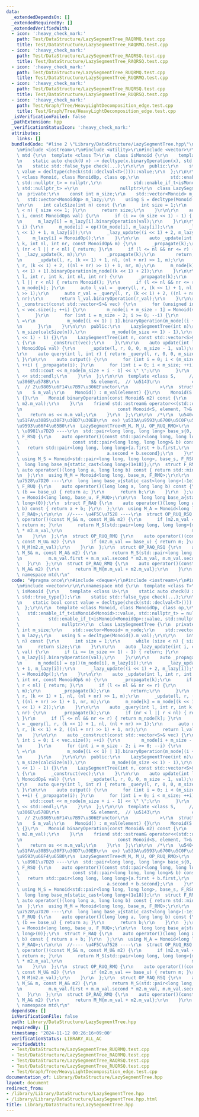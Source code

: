 ```yaml
---
data:
  _extendedDependsOn: []
  _extendedRequiredBy: []
  _extendedVerifiedWith:
  - icon: ':heavy_check_mark:'
    path: Test/DataStructure/LazySegmentTree_RAQRMQ.test.cpp
    title: Test/DataStructure/LazySegmentTree_RAQRMQ.test.cpp
  - icon: ':heavy_check_mark:'
    path: Test/DataStructure/LazySegmentTree_RAQRSQ.test.cpp
    title: Test/DataStructure/LazySegmentTree_RAQRSQ.test.cpp
  - icon: ':heavy_check_mark:'
    path: Test/DataStructure/LazySegmentTree_RUQRMQ.test.cpp
    title: Test/DataStructure/LazySegmentTree_RUQRMQ.test.cpp
  - icon: ':heavy_check_mark:'
    path: Test/DataStructure/LazySegmentTree_RUQRSQ.test.cpp
    title: Test/DataStructure/LazySegmentTree_RUQRSQ.test.cpp
  - icon: ':heavy_check_mark:'
    path: Test/Graph/Tree/HeavyLightDecomposition_edge.test.cpp
    title: Test/Graph/Tree/HeavyLightDecomposition_edge.test.cpp
  _isVerificationFailed: false
  _pathExtension: hpp
  _verificationStatusIcon: ':heavy_check_mark:'
  attributes:
    links: []
  bundledCode: "#line 2 \"Library/DataStructure/LazySegmentTree.hpp\"\n#include <deque>\r\
    \n#include <iostream>\r\n#include <utility>\r\n#include <vector>\r\n\r\nnamespace\
    \ mtd {\r\n  template <class T>\r\n  class isMonoid {\r\n    template <class U>\r\
    \n    static auto check(U x) -> decltype(x.binaryOperation(x), std::true_type{});\r\
    \n    static std::false_type check(...);\r\n\r\n  public:\r\n    static bool const\
    \ value = decltype(check(std::declval<T>()))::value;\r\n  };\r\n\r\n  template\
    \ <class Monoid, class MonoidOp, class op,\r\n            std::enable_if_t<isMonoid<Monoid>::value,\
    \ std::nullptr_t> = nullptr,\r\n            std::enable_if_t<isMonoid<MonoidOp>::value,\
    \ std::nullptr_t> =\r\n                nullptr>\r\n  class LazySegmentTree {\r\
    \n  private:\r\n    const int m_size;\r\n    std::vector<Monoid> m_node;\r\n \
    \   std::vector<MonoidOp> m_lazy;\r\n    using S = decltype(Monoid().m_val);\r\
    \n\r\n    int calcSize(int n) const {\r\n      int size = 1;\r\n      while (size\
    \ < n) { size <<= 1; }\r\n      return size;\r\n    }\r\n\r\n    auto _lazy_update(int\
    \ i, const MonoidOp& val) {\r\n      if (i >= (m_size << 1) - 1) { return; }\r\
    \n      m_lazy[i] = m_lazy[i].binaryOperation(val);\r\n    }\r\n\r\n    auto _propagate(int\
    \ i) {\r\n      m_node[i] = op()(m_node[i], m_lazy[i]);\r\n      _lazy_update((i\
    \ << 1) + 1, m_lazy[i]);\r\n      _lazy_update((i << 1) + 2, m_lazy[i]);\r\n \
    \     m_lazy[i] = MonoidOp();\r\n    }\r\n\r\n    auto _update(int l, int r, int\
    \ k, int nl, int nr, const MonoidOp& m) {\r\n      _propagate(k);\r\n      if\
    \ (nr < l || r < nl) { return; }\r\n      if (l <= nl && nr <= r) {\r\n      \
    \  _lazy_update(k, m);\r\n        _propagate(k);\r\n        return;\r\n      }\r\
    \n      _update(l, r, (k << 1) + 1, nl, (nl + nr) >> 1, m);\r\n      _update(l,\
    \ r, (k << 1) + 2, ((nl + nr) >> 1) + 1, nr, m);\r\n      m_node[k] = m_node[(k\
    \ << 1) + 1].binaryOperation(m_node[(k << 1) + 2]);\r\n    }\r\n\r\n    auto _query(int\
    \ l, int r, int k, int nl, int nr) {\r\n      _propagate(k);\r\n      if (nr <\
    \ l || r < nl) { return Monoid(); }\r\n      if (l <= nl && nr <= r) { return\
    \ m_node[k]; }\r\n      auto l_val = _query(l, r, (k << 1) + 1, nl, (nl + nr)\
    \ >> 1);\r\n      auto r_val = _query(l, r, (k << 1) + 2, ((nl + nr) >> 1) + 1,\
    \ nr);\r\n      return l_val.binaryOperation(r_val);\r\n    }\r\n\r\n    auto\
    \ _construct(const std::vector<S>& vec) {\r\n      for (unsigned int i = 0; i\
    \ < vec.size(); ++i) {\r\n        m_node[i + m_size - 1] = Monoid(vec[i]);\r\n\
    \      }\r\n      for (int i = m_size - 2; i >= 0; --i) {\r\n        m_node[i]\
    \ =\r\n            m_node[(i << 1) | 1].binaryOperation(m_node[(i + 1) << 1LL]);\r\
    \n      }\r\n    }\r\n\r\n  public:\r\n    LazySegmentTree(int n)\r\n        :\
    \ m_size(calcSize(n)),\r\n          m_node((m_size << 1) - 1),\r\n          m_lazy((m_size\
    \ << 1) - 1) {}\r\n    LazySegmentTree(int n, const std::vector<S>& vec) : LazySegmentTree(n)\
    \ {\r\n      _construct(vec);\r\n    }\r\n\r\n    auto update(int l, int r, const\
    \ MonoidOp& val) {\r\n      _update(l, r, 0, 0, m_size - 1, val);\r\n    }\r\n\
    \r\n    auto query(int l, int r) { return _query(l, r, 0, 0, m_size - 1).m_val;\
    \ }\r\n\r\n    auto output() {\r\n      for (int i = 0; i < (m_size << 1) - 1;\
    \ ++i) { _propagate(i); }\r\n      for (int i = 0; i < m_size; ++i) {\r\n    \
    \    std::cout << m_node[m_size + i - 1] << \" \";\r\n      }\r\n      std::cout\
    \ << std::endl;\r\n    }\r\n  };\r\n\r\n  template <class S,     // \u8981\u7D20\
    \u306E\u578B\r\n            S& element,  // \u5143\r\n            class T    \
    \  // 2\u9805\u6F14\u7B97\u306EFunctor\r\n            >\r\n  struct Monoid {\r\
    \n    S m_val;\r\n    Monoid() : m_val(element) {}\r\n    Monoid(S val) : m_val(val)\
    \ {}\r\n    Monoid binaryOperation(const Monoid& m2) const {\r\n      return T()(m_val,\
    \ m2.m_val);\r\n    }\r\n    friend std::ostream& operator<<(std::ostream& os,\r\
    \n                                    const Monoid<S, element, T>& m) {\r\n  \
    \    return os << m.m_val;\r\n    }\r\n  };\r\n\r\n  /*\r\n  \u5404\u7A2E\u983B\
    \u51FA\u30B5\u30F3\u30D7\u30EB\r\n  ex) \u533A\u9593\u6700\u5C0F\u5024\uFF0C\u533A\
    \u9593\u66F4\u65B0\r\n  LazySegmentTree<M_M, M_U, OP_RUQ_RMQ>\r\n  */\r\n  //----\
    \ \u8981\u7D20 ----\r\n  std::pair<long long, long long> base_s{0, 0};\r\n  struct\
    \ F_RSQ {\r\n    auto operator()(const std::pair<long long, long long>& a,\r\n\
    \                    const std::pair<long long, long long>& b) const {\r\n   \
    \   return std::pair<long long, long long>{a.first + b.first,\r\n            \
    \                                 a.second + b.second};\r\n    }\r\n  };\r\n \
    \ using M_S = Monoid<std::pair<long long, long long>, base_s, F_RSQ>;\r\n\r\n\
    \  long long base_m{static_cast<long long>(1e18)};\r\n  struct F_RMQ {\r\n   \
    \ auto operator()(long long a, long long b) const { return std::min(a, b); }\r\
    \n  };\r\n  using M_M = Monoid<long long, base_m, F_RMQ>;\r\n\r\n  //---- \u4F5C\
    \u7528\u7D20 ----\r\n  long long base_u{static_cast<long long>(-1e18)};\r\n  struct\
    \ F_RUQ {\r\n    auto operator()(long long a, long long b) const {\r\n      if\
    \ (b == base_u) { return a; }\r\n      return b;\r\n    }\r\n  };\r\n  using M_U\
    \ = Monoid<long long, base_u, F_RUQ>;\r\n\r\n  long long base_a{static_cast<long\
    \ long>(0)};\r\n  struct F_RAQ {\r\n    auto operator()(long long a, long long\
    \ b) const { return a + b; }\r\n  };\r\n  using M_A = Monoid<long long, base_a,\
    \ F_RAQ>;\r\n\r\n  //---- \u4F5C\u7528 ----\r\n  struct OP_RUQ_RSQ {\r\n    auto\
    \ operator()(const M_S& m, const M_U& m2) {\r\n      if (m2.m_val == base_u) {\
    \ return m; }\r\n      return M_S(std::pair<long long, long long>{m.m_val.second\
    \ * m2.m_val,\r\n                                                 m.m_val.second});\r\
    \n    }\r\n  };\r\n  struct OP_RUQ_RMQ {\r\n    auto operator()(const M_M& m,\
    \ const M_U& m2) {\r\n      if (m2.m_val == base_u) { return m; }\r\n      return\
    \ M_M(m2.m_val);\r\n    }\r\n  };\r\n  struct OP_RAQ_RSQ {\r\n    auto operator()(const\
    \ M_S& m, const M_A& m2) {\r\n      return M_S(std::pair<long long, long long>{\r\
    \n          m.m_val.first + m.m_val.second * m2.m_val, m.m_val.second});\r\n \
    \   }\r\n  };\r\n  struct OP_RAQ_RMQ {\r\n    auto operator()(const M_M& m, const\
    \ M_A& m2) {\r\n      return M_M{m.m_val + m2.m_val};\r\n    }\r\n  };\r\n}  //\
    \ namespace mtd\r\n"
  code: "#pragma once\r\n#include <deque>\r\n#include <iostream>\r\n#include <utility>\r\
    \n#include <vector>\r\n\r\nnamespace mtd {\r\n  template <class T>\r\n  class\
    \ isMonoid {\r\n    template <class U>\r\n    static auto check(U x) -> decltype(x.binaryOperation(x),\
    \ std::true_type{});\r\n    static std::false_type check(...);\r\n\r\n  public:\r\
    \n    static bool const value = decltype(check(std::declval<T>()))::value;\r\n\
    \  };\r\n\r\n  template <class Monoid, class MonoidOp, class op,\r\n         \
    \   std::enable_if_t<isMonoid<Monoid>::value, std::nullptr_t> = nullptr,\r\n \
    \           std::enable_if_t<isMonoid<MonoidOp>::value, std::nullptr_t> =\r\n\
    \                nullptr>\r\n  class LazySegmentTree {\r\n  private:\r\n    const\
    \ int m_size;\r\n    std::vector<Monoid> m_node;\r\n    std::vector<MonoidOp>\
    \ m_lazy;\r\n    using S = decltype(Monoid().m_val);\r\n\r\n    int calcSize(int\
    \ n) const {\r\n      int size = 1;\r\n      while (size < n) { size <<= 1; }\r\
    \n      return size;\r\n    }\r\n\r\n    auto _lazy_update(int i, const MonoidOp&\
    \ val) {\r\n      if (i >= (m_size << 1) - 1) { return; }\r\n      m_lazy[i] =\
    \ m_lazy[i].binaryOperation(val);\r\n    }\r\n\r\n    auto _propagate(int i) {\r\
    \n      m_node[i] = op()(m_node[i], m_lazy[i]);\r\n      _lazy_update((i << 1)\
    \ + 1, m_lazy[i]);\r\n      _lazy_update((i << 1) + 2, m_lazy[i]);\r\n      m_lazy[i]\
    \ = MonoidOp();\r\n    }\r\n\r\n    auto _update(int l, int r, int k, int nl,\
    \ int nr, const MonoidOp& m) {\r\n      _propagate(k);\r\n      if (nr < l ||\
    \ r < nl) { return; }\r\n      if (l <= nl && nr <= r) {\r\n        _lazy_update(k,\
    \ m);\r\n        _propagate(k);\r\n        return;\r\n      }\r\n      _update(l,\
    \ r, (k << 1) + 1, nl, (nl + nr) >> 1, m);\r\n      _update(l, r, (k << 1) + 2,\
    \ ((nl + nr) >> 1) + 1, nr, m);\r\n      m_node[k] = m_node[(k << 1) + 1].binaryOperation(m_node[(k\
    \ << 1) + 2]);\r\n    }\r\n\r\n    auto _query(int l, int r, int k, int nl, int\
    \ nr) {\r\n      _propagate(k);\r\n      if (nr < l || r < nl) { return Monoid();\
    \ }\r\n      if (l <= nl && nr <= r) { return m_node[k]; }\r\n      auto l_val\
    \ = _query(l, r, (k << 1) + 1, nl, (nl + nr) >> 1);\r\n      auto r_val = _query(l,\
    \ r, (k << 1) + 2, ((nl + nr) >> 1) + 1, nr);\r\n      return l_val.binaryOperation(r_val);\r\
    \n    }\r\n\r\n    auto _construct(const std::vector<S>& vec) {\r\n      for (unsigned\
    \ int i = 0; i < vec.size(); ++i) {\r\n        m_node[i + m_size - 1] = Monoid(vec[i]);\r\
    \n      }\r\n      for (int i = m_size - 2; i >= 0; --i) {\r\n        m_node[i]\
    \ =\r\n            m_node[(i << 1) | 1].binaryOperation(m_node[(i + 1) << 1LL]);\r\
    \n      }\r\n    }\r\n\r\n  public:\r\n    LazySegmentTree(int n)\r\n        :\
    \ m_size(calcSize(n)),\r\n          m_node((m_size << 1) - 1),\r\n          m_lazy((m_size\
    \ << 1) - 1) {}\r\n    LazySegmentTree(int n, const std::vector<S>& vec) : LazySegmentTree(n)\
    \ {\r\n      _construct(vec);\r\n    }\r\n\r\n    auto update(int l, int r, const\
    \ MonoidOp& val) {\r\n      _update(l, r, 0, 0, m_size - 1, val);\r\n    }\r\n\
    \r\n    auto query(int l, int r) { return _query(l, r, 0, 0, m_size - 1).m_val;\
    \ }\r\n\r\n    auto output() {\r\n      for (int i = 0; i < (m_size << 1) - 1;\
    \ ++i) { _propagate(i); }\r\n      for (int i = 0; i < m_size; ++i) {\r\n    \
    \    std::cout << m_node[m_size + i - 1] << \" \";\r\n      }\r\n      std::cout\
    \ << std::endl;\r\n    }\r\n  };\r\n\r\n  template <class S,     // \u8981\u7D20\
    \u306E\u578B\r\n            S& element,  // \u5143\r\n            class T    \
    \  // 2\u9805\u6F14\u7B97\u306EFunctor\r\n            >\r\n  struct Monoid {\r\
    \n    S m_val;\r\n    Monoid() : m_val(element) {}\r\n    Monoid(S val) : m_val(val)\
    \ {}\r\n    Monoid binaryOperation(const Monoid& m2) const {\r\n      return T()(m_val,\
    \ m2.m_val);\r\n    }\r\n    friend std::ostream& operator<<(std::ostream& os,\r\
    \n                                    const Monoid<S, element, T>& m) {\r\n  \
    \    return os << m.m_val;\r\n    }\r\n  };\r\n\r\n  /*\r\n  \u5404\u7A2E\u983B\
    \u51FA\u30B5\u30F3\u30D7\u30EB\r\n  ex) \u533A\u9593\u6700\u5C0F\u5024\uFF0C\u533A\
    \u9593\u66F4\u65B0\r\n  LazySegmentTree<M_M, M_U, OP_RUQ_RMQ>\r\n  */\r\n  //----\
    \ \u8981\u7D20 ----\r\n  std::pair<long long, long long> base_s{0, 0};\r\n  struct\
    \ F_RSQ {\r\n    auto operator()(const std::pair<long long, long long>& a,\r\n\
    \                    const std::pair<long long, long long>& b) const {\r\n   \
    \   return std::pair<long long, long long>{a.first + b.first,\r\n            \
    \                                 a.second + b.second};\r\n    }\r\n  };\r\n \
    \ using M_S = Monoid<std::pair<long long, long long>, base_s, F_RSQ>;\r\n\r\n\
    \  long long base_m{static_cast<long long>(1e18)};\r\n  struct F_RMQ {\r\n   \
    \ auto operator()(long long a, long long b) const { return std::min(a, b); }\r\
    \n  };\r\n  using M_M = Monoid<long long, base_m, F_RMQ>;\r\n\r\n  //---- \u4F5C\
    \u7528\u7D20 ----\r\n  long long base_u{static_cast<long long>(-1e18)};\r\n  struct\
    \ F_RUQ {\r\n    auto operator()(long long a, long long b) const {\r\n      if\
    \ (b == base_u) { return a; }\r\n      return b;\r\n    }\r\n  };\r\n  using M_U\
    \ = Monoid<long long, base_u, F_RUQ>;\r\n\r\n  long long base_a{static_cast<long\
    \ long>(0)};\r\n  struct F_RAQ {\r\n    auto operator()(long long a, long long\
    \ b) const { return a + b; }\r\n  };\r\n  using M_A = Monoid<long long, base_a,\
    \ F_RAQ>;\r\n\r\n  //---- \u4F5C\u7528 ----\r\n  struct OP_RUQ_RSQ {\r\n    auto\
    \ operator()(const M_S& m, const M_U& m2) {\r\n      if (m2.m_val == base_u) {\
    \ return m; }\r\n      return M_S(std::pair<long long, long long>{m.m_val.second\
    \ * m2.m_val,\r\n                                                 m.m_val.second});\r\
    \n    }\r\n  };\r\n  struct OP_RUQ_RMQ {\r\n    auto operator()(const M_M& m,\
    \ const M_U& m2) {\r\n      if (m2.m_val == base_u) { return m; }\r\n      return\
    \ M_M(m2.m_val);\r\n    }\r\n  };\r\n  struct OP_RAQ_RSQ {\r\n    auto operator()(const\
    \ M_S& m, const M_A& m2) {\r\n      return M_S(std::pair<long long, long long>{\r\
    \n          m.m_val.first + m.m_val.second * m2.m_val, m.m_val.second});\r\n \
    \   }\r\n  };\r\n  struct OP_RAQ_RMQ {\r\n    auto operator()(const M_M& m, const\
    \ M_A& m2) {\r\n      return M_M{m.m_val + m2.m_val};\r\n    }\r\n  };\r\n}  //\
    \ namespace mtd\r\n"
  dependsOn: []
  isVerificationFile: false
  path: Library/DataStructure/LazySegmentTree.hpp
  requiredBy: []
  timestamp: '2024-11-12 00:26:16+09:00'
  verificationStatus: LIBRARY_ALL_AC
  verifiedWith:
  - Test/DataStructure/LazySegmentTree_RUQRMQ.test.cpp
  - Test/DataStructure/LazySegmentTree_RAQRMQ.test.cpp
  - Test/DataStructure/LazySegmentTree_RAQRSQ.test.cpp
  - Test/DataStructure/LazySegmentTree_RUQRSQ.test.cpp
  - Test/Graph/Tree/HeavyLightDecomposition_edge.test.cpp
documentation_of: Library/DataStructure/LazySegmentTree.hpp
layout: document
redirect_from:
- /library/Library/DataStructure/LazySegmentTree.hpp
- /library/Library/DataStructure/LazySegmentTree.hpp.html
title: Library/DataStructure/LazySegmentTree.hpp
---
```

